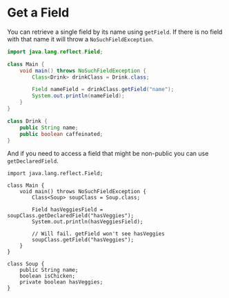 # Get a Field

You can retrieve a single field by its name using `getField`. If there
is no field with that name it will throw a `NoSuchFieldException`.

```java
import java.lang.reflect.Field;

class Main {
    void main() throws NoSuchFieldException {
        Class<Drink> drinkClass = Drink.class;

        Field nameField = drinkClass.getField("name");
        System.out.println(nameField);
    }
}

class Drink {
    public String name;
    public boolean caffeinated;
}
```

And if you need to access a field that might be non-public you can use `getDeclaredField`.

```java,panics
import java.lang.reflect.Field;

class Main {
    void main() throws NoSuchFieldException {
        Class<Soup> soupClass = Soup.class;

        Field hasVeggiesField = soupClass.getDeclaredField("hasVeggies");
        System.out.println(hasVeggiesField);
        
        // Will fail. getField won't see hasVeggies
        soupClass.getField("hasVeggies");
    }
}

class Soup {
    public String name;
    boolean isChicken;
    private boolean hasVeggies;
}
```

